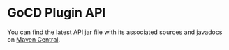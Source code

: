 # GoCD Plugin API

You can find the latest API jar file with its associated sources and javadocs on [Maven Central](https://search.maven.org/#search%7Cga%7C1%7Cgo-plugin-api).
